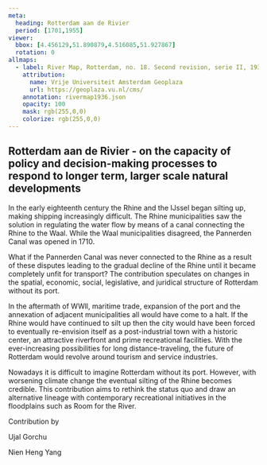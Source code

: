 ```yaml
---
meta:
  heading: Rotterdam aan de Rivier
  period: [1701,1955]
viewer:
  bbox: [4.456129,51.890879,4.516085,51.927867]
  rotation: 0
allmaps:
  - label: River Map, Rotterdam, no. 18. Second revision, serie II, 1936, scale 1:5,000. Geoplaza, VU Amsterdam. Signature LL.11007gk.
    attribution:
      name: Vrije Universiteit Amsterdam Geoplaza
      url: https://geoplaza.vu.nl/cms/
    annotation: rivermap1936.json
    opacity: 100
    mask: rgb(255,0,0)
    colorize: rgb(255,0,0)
---
```

## Rotterdam aan de Rivier - on the capacity of policy and decision-making processes to respond to longer term, larger scale natural developments

In the early eighteenth century the Rhine and the IJssel began silting up, making shipping increasingly difficult. The Rhine municipalities saw the solution in regulating the water flow by means of a canal connecting the Rhine to the Waal. While the Waal municipalities disagreed, the Pannerden Canal was opened in 1710.

What if the Pannerden Canal was never connected to the Rhine as a result of these disputes leading to the gradual decline of the Rhine until it became completely unfit for transport? The contribution speculates on changes in the spatial, economic, social, legislative, and juridical structure of Rotterdam without its port.

In the aftermath of WWll, maritime trade, expansion of the port and the annexation of adjacent municipalities all would have come to a halt. If the Rhine would have continued to silt up then the city would have been forced to eventually re-envision itself as a post-industrial town with a historic center, an attractive riverfront and prime recreational facilities. With the ever-increasing possibilities for long distance-traveling, the future of Rotterdam would revolve around tourism and service industries.

Nowadays it is difficult to imagine Rotterdam without its port. However, with worsening climate change the eventual silting of the Rhine becomes credible. This contribution aims to rethink the status quo and draw an alternative lineage with contemporary recreational initiatives in the floodplains such as Room for the River.


Contribution by 

Ujal Gorchu

Nien Heng Yang

